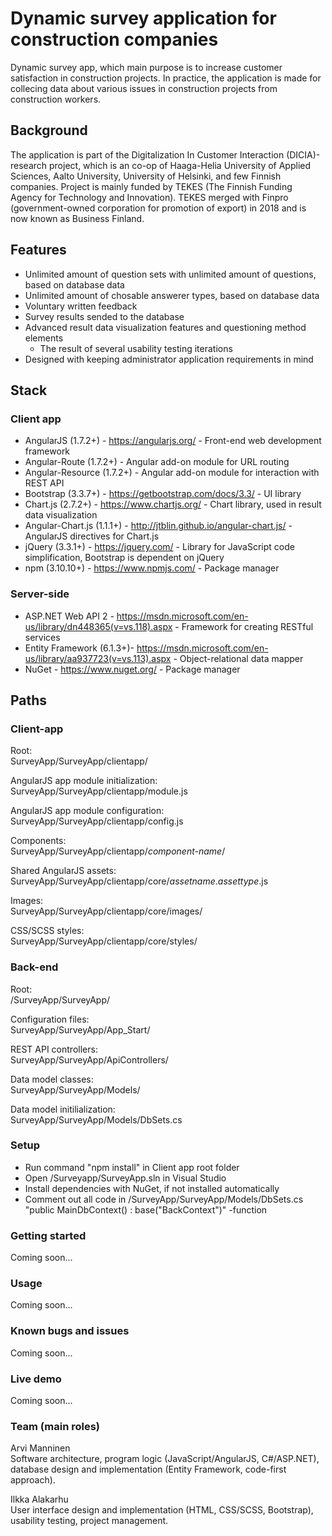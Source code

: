 # Dynamic survey application for construction companies
Dynamic survey app, which main purpose is to increase customer satisfaction in construction projects. In practice, the application is made for collecing data about various issues in construction projects from construction workers. 

## Background

The application is part of the Digitalization In Customer Interaction (DICIA)-research project, which is an co-op of Haaga-Helia University of Applied Sciences, Aalto University, University of Helsinki, and few Finnish companies. Project is mainly funded by TEKES (The Finnish Funding Agency for Technology and Innovation). TEKES merged with Finpro (government-owned corporation for promotion of export) in 2018 and is now known as Business Finland. 

## Features
- Unlimited amount of question sets with unlimited amount of questions, based on database data
- Unlimited amount of chosable answerer types, based on database data
- Voluntary written feedback
- Survey results sended to the database
- Advanced result data visualization features and questioning method elements
	- The result of several usability testing iterations
- Designed with keeping administrator application requirements in mind

## Stack 
### Client app

- AngularJS (1.7.2+) - https://angularjs.org/ - Front-end web development framework
- Angular-Route (1.7.2+) - Angular add-on module for URL routing
- Angular-Resource (1.7.2+) - Angular add-on module for interaction with REST API
- Bootstrap (3.3.7+) - https://getbootstrap.com/docs/3.3/ - UI library
- Chart.js (2.7.2+) - https://www.chartjs.org/ - Chart library, used in result data visualization
- Angular-Chart.js (1.1.1+) - http://jtblin.github.io/angular-chart.js/ - AngularJS directives for Chart.js
- jQuery (3.3.1+) - https://jquery.com/ - Library for JavaScript code simplification, Bootstrap is dependent on jQuery
- npm (3.10.10+) - https://www.npmjs.com/ - Package manager

### Server-side

- ASP.NET Web API 2 - https://msdn.microsoft.com/en-us/library/dn448365(v=vs.118).aspx - Framework for creating RESTful services
- Entity Framework (6.1.3+)- https://msdn.microsoft.com/en-us/library/aa937723(v=vs.113).aspx - Object-relational data mapper
- NuGet - https://www.nuget.org/ - Package manager

## Paths
### Client-app
Root: \
SurveyApp/SurveyApp/clientapp/

AngularJS app module initialization: \
SurveyApp/SurveyApp/clientapp/module.js

AngularJS app module configuration: \
SurveyApp/SurveyApp/clientapp/config.js

Components: \
SurveyApp/SurveyApp/clientapp/*component-name*/

Shared AngularJS assets: \
SurveyApp/SurveyApp/clientapp/core/*assetname*.*assettype*.js

Images: \
SurveyApp/SurveyApp/clientapp/core/images/

CSS/SCSS styles: \
SurveyApp/SurveyApp/clientapp/core/styles/

### Back-end
Root: \
/SurveyApp/SurveyApp/

Configuration files: \
SurveyApp/SurveyApp/App_Start/

REST API controllers: \
SurveyApp/SurveyApp/ApiControllers/

Data model classes: \
SurveyApp/SurveyApp/Models/

Data model initilialization: \
SurveyApp/SurveyApp/Models/DbSets.cs

### Setup

- Run command "npm install" in Client app root folder
- Open /Surveyapp/SurveyApp.sln in Visual Studio
- Install dependencies with NuGet, if not installed automatically
- Comment out all code in /SurveyApp/SurveyApp/Models/DbSets.cs "public MainDbContext() : base("BackContext")" -function

### Getting started

Coming soon...

### Usage

Coming soon...

### Known bugs and issues

Coming soon...

### Live demo

Coming soon...

### Team (main roles)
Arvi Manninen \
Software architecture, program logic (JavaScript/AngularJS, C#/ASP.NET), database design and implementation (Entity Framework, code-first approach).

Ilkka Alakarhu \
User interface design and implementation (HTML, CSS/SCSS, Bootstrap), usability testing, project management.











